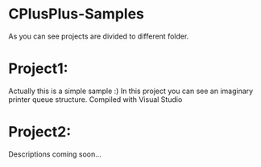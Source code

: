 # CPlusPlus-Samples

As you can see projects are divided to different folder. 
# Project1:
Actually this is a simple sample :) In this project you can see an imaginary printer queue structure. Compiled with Visual Studio
# Project2:
Descriptions coming soon...
